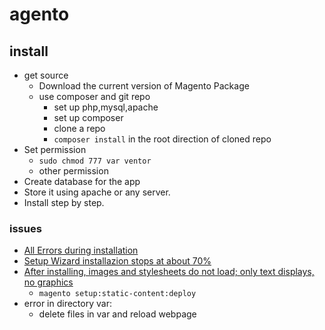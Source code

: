 # agento

## install
* get source
	* Download the current version of Magento Package
	* use composer and git repo
		* set up php,mysql,apache
		* set up composer
		* clone a repo
		* `composer install` in the root direction of cloned repo
* Set permission
	* `sudo chmod 777 var ventor`
	* other permission
* Create database for the app
* Store it using apache or any server.
* Install step by step.

### issues
* [All Errors during installation](http://devdocs.magento.com/guides/v2.1/install-gde/trouble/php/tshoot_install-main.html)
* [Setup Wizard installazion stops at about 70%](http://devdocs.magento.com/guides/v2.1/install-gde/trouble/php/tshoot_70pct.html)
* [After installing, images and stylesheets do not load; only text displays, no graphics](http://devdocs.magento.com/guides/v2.1/install-gde/trouble/tshoot_no-styles.html)
    * `magento setup:static-content:deploy`
* error in directory var:
    * delete files in var and reload webpage 

